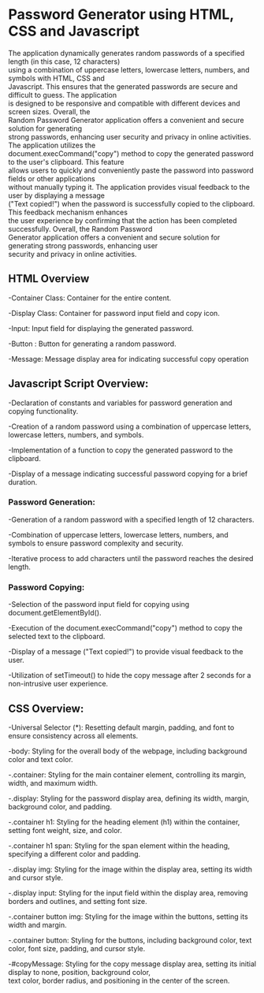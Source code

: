 # Password Generator using HTML, CSS and Javascript
The application dynamically generates random passwords of a specified length (in this case, 12 characters) <br />
using a combination of uppercase letters, lowercase letters, numbers, and symbols with HTML, CSS and <br />
Javascript. This ensures that the generated passwords are secure and difficult to guess. The application<br />
is designed to be responsive and compatible with different devices and screen sizes. Overall, the <br /> 
Random Password Generator application offers a convenient and secure solution for generating <br /> 
strong passwords, enhancing user security and privacy in online activities. The application utilizes the  <br /> 
document.execCommand("copy") method to copy the generated password to the user's clipboard. This feature  <br /> 
allows users to quickly and conveniently paste the password into password fields or other applications  <br /> 
without manually typing it. The application provides visual feedback to the user by displaying a message   <br />
("Text copied!") when the password is successfully copied to the clipboard. This feedback mechanism enhances   <br />
the user experience by confirming that the action has been completed successfully. Overall, the Random Password   <br />
Generator application offers a convenient and secure solution for generating strong passwords, enhancing user  <br />
security and privacy in online activities.

## HTML Overview

-Container Class: Container for the entire content. <br />

-Display Class: Container for password input field and copy icon. <br />

-Input: Input field for displaying the generated password. <br />

-Button : Button for generating a random password. <br />

-Message: Message display area for indicating successful copy operation <br />


## Javascript Script Overview:

-Declaration of constants and variables for password generation and copying functionality. <br />

-Creation of a random password using a combination of uppercase letters, lowercase letters, numbers, and symbols. <br />

-Implementation of a function to copy the generated password to the clipboard. <br />

-Display of a message indicating successful password copying for a brief duration. <br />

### Password Generation:

-Generation of a random password with a specified length of 12 characters. <br /> 

-Combination of uppercase letters, lowercase letters, numbers, and symbols to ensure password complexity and security. <br />

-Iterative process to add characters until the password reaches the desired length. <br />

### Password Copying:

-Selection of the password input field for copying using document.getElementById(). <br />

-Execution of the document.execCommand("copy") method to copy the selected text to the clipboard. <br />

-Display of a message ("Text copied!") to provide visual feedback to the user. <br />

-Utilization of setTimeout() to hide the copy message after 2 seconds for a non-intrusive user experience. <br />

## CSS Overview:
-Universal Selector (*): Resetting default margin, padding, and font to ensure consistency across all elements. <br />
 
-body: Styling for the overall body of the webpage, including background color and text color. <br />
 
-.container: Styling for the main container element, controlling its margin, width, and maximum width. <br />
 
-.display: Styling for the password display area, defining its width, margin, background color, and padding. <br />
 
-.container h1: Styling for the heading element (h1) within the container, setting font weight, size, and color. <br />
 
-.container h1 span: Styling for the span element within the heading, specifying a different color and padding. <br />
 
-.display img: Styling for the image within the display area, setting its width and cursor style. <br />
 
-.display input: Styling for the input field within the display area, removing borders and outlines, and setting font size. <br />
 
-.container button img: Styling for the image within the buttons, setting its width and margin. <br />
 
-.container button: Styling for the buttons, including background color, text color, font size, padding, and cursor style. <br />
 
-#copyMessage: Styling for the copy message display area, setting its initial display to none, position, background color,  <br />
text color, border radius, and positioning in the center of the screen.
